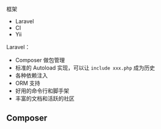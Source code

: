 

框架

* Laravel 
* CI
* Yii


Laravel：

* Composer 做包管理
* 标准的 Autoload 实现，可以让 `include xxx.php` 成为历史
* 各种依赖注入
* ORM 支持
* 好用的命令行和脚手架
* 丰富的文档和活跃的社区


## Composer

